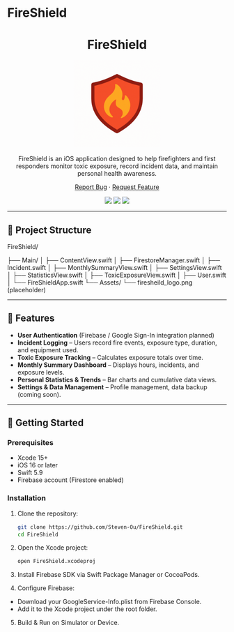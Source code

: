 # FireShield
<div align="center">
  <h1>FireShield</h1>

  <!-- Replace the image source below with your actual logo file or URL -->
  <img src="./Main/fireshield_logo.png" alt="FireShield Logo" width="200" height="200">

  <p>
    FireShield is an iOS application designed to help firefighters and first responders
    monitor toxic exposure, record incident data, and maintain personal health awareness.
  </p>

  <p>
    <a href="https://github.com/Steven-Ou/FireShield/issues">Report Bug</a>
    ·
    <a href="https://github.com/Steven-Ou/FireShield/issues">Request Feature</a>
  </p>

  <p>
    <img src="https://img.shields.io/badge/iOS-16%2B-blue" />
    <img src="https://img.shields.io/badge/Swift-5.9-orange" />
    <img src="https://img.shields.io/github/license/Steven-Ou/FireShield?color=lightgrey" />
  </p>
</div>

---

## 📁 Project Structure

FireShield/

├── Main/
│ ├── ContentView.swift
│ ├── FirestoreManager.swift
│ ├── Incident.swift
│ ├── MonthlySummaryView.swift
│ ├── SettingsView.swift
│ ├── StatisticsView.swift
│ ├── ToxicExposureView.swift
│ ├── User.swift
│ └── FireShieldApp.swift
└── Assets/
└── firesheild_logo.png (placeholder)


---

## 📌 Features

- **User Authentication** (Firebase / Google Sign-In integration planned)
- **Incident Logging** – Users record fire events, exposure type, duration, and equipment used.
- **Toxic Exposure Tracking** – Calculates exposure totals over time.
- **Monthly Summary Dashboard** – Displays hours, incidents, and exposure levels.
- **Personal Statistics & Trends** – Bar charts and cumulative data views.
- **Settings & Data Management** – Profile management, data backup (coming soon).

---

## 🚀 Getting Started

### Prerequisites

- Xcode 15+
- iOS 16 or later
- Swift 5.9
- Firebase account (Firestore enabled)

### Installation

1. Clone the repository:
   ```bash
   git clone https://github.com/Steven-Ou/FireShield.git
   cd FireShield
   ```

2. Open the Xcode project:
   ```bash
   open FireShield.xcodeproj
   ```

3. Install Firebase SDK via Swift Package Manager or CocoaPods.

4. Configure Firebase:
- Download your GoogleService-Info.plist from Firebase Console.
- Add it to the Xcode project under the root folder.

5. Build & Run on Simulator or Device.
